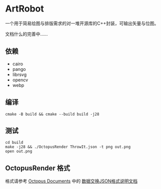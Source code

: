 # ArtRobot

一个用于简易绘图与排版需求的对一堆开源库的C++封装，可输出矢量与位图。

文档什么的完善中……

## 依赖

* cairo
* pango
* librsvg
* opencv
* webp

## 编译
    cmake -B build && cmake --build build -j28

## 测试

    cd build
    make -j28 && ./OctopusRender ThrowIt.json -t png out.png
    open out.png

## OctopusRender 格式

格式请参考 [Octopus Documents](https://gitlab.com/project-null-plus-1/octopus-docs) 中的 [数据交换JSON格式说明文档](https://gitlab.com/project-null-plus-1/octopus-docs/blob/master/DataExchangeJsonFormat.md)
